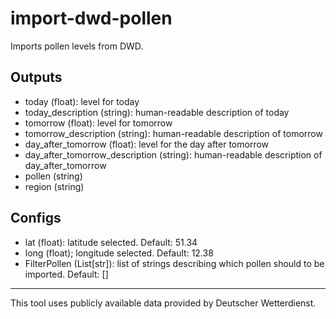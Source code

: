 # import-dwd-pollen

Imports pollen levels from DWD.

## Outputs
* today (float): level for today
* today_description (string): human-readable description of today
* tomorrow (float): level for tomorrow
* tomorrow_description (string): human-readable description of tomorrow
* day_after_tomorrow (float): level for the day after tomorrow
* day_after_tomorrow_description (string): human-readable description of day_after_tomorrow
* pollen (string)
* region (string)

## Configs
* lat (float): latitude selected. Default: 51.34
* long (float); longitude selected. Default: 12.38
* FilterPollen (List[str]): list of strings describing which pollen should to be imported. Default: []

---

This tool uses publicly available data provided by Deutscher Wetterdienst.
